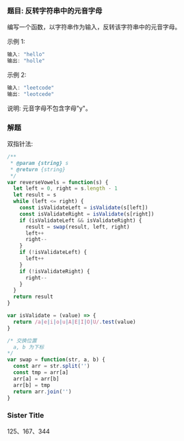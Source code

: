 ### 题目: 反转字符串中的元音字母

编写一个函数，以字符串作为输入，反转该字符串中的元音字母。

示例 1:

```js
输入: "hello"
输出: "holle"
```

示例 2:

```js
输入: "leetcode"
输出: "leotcede"
```

说明:
元音字母不包含字母"y"。

### 解题

双指针法:

```js
/**
 * @param {string} s
 * @return {string}
 */
var reverseVowels = function(s) {
  let left = 0, right = s.length - 1
  let result = s
  while (left <= right) {
    const isValidateLeft = isValidate(s[left])
    const isValidateRight = isValidate(s[right])
    if (isValidateLeft && isValidateRight) {
      result = swap(result, left, right)
      left++
      right--
    }
    if (!isValidateLeft) {
      left++
    }
    if (!isValidateRight) {
      right--
    }
  }
  return result
}

var isValidate = (value) => {
  return /a|e|i|o|u|A|E|I|O|U/.test(value)
}

/* 交换位置
  a, b 为下标
*/
var swap = function(str, a, b) {
  const arr = str.split('')
  const tmp = arr[a]
  arr[a] = arr[b]
  arr[b] = tmp
  return arr.join('')
}
```

### Sister Title

125、167、344